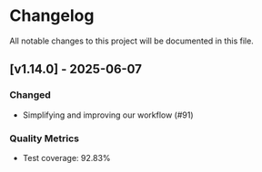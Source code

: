 # Changelog

All notable changes to this project will be documented in this file.

## [v1.14.0] - 2025-06-07

### Changed
- Simplifying and improving our workflow  (#91)

### Quality Metrics
- Test coverage: 92.83%


